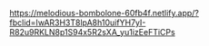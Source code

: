 https://melodious-bombolone-60fb4f.netlify.app/?fbclid=IwAR3H3T8lpA8h10uifYH7yI-R82u9RKLN8p1S94x5R2sXA_yu1izEeFTiCPs
